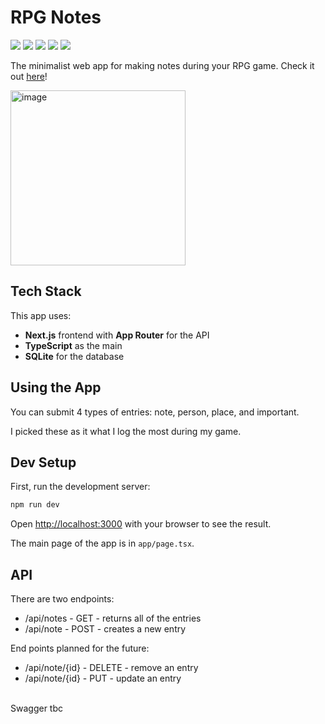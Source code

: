 # RPG Notes
<p>
  <a href="https://github.com/serenainzani/rpg-notes-app/commits/main/"><img src="https://img.shields.io/github/last-commit/serenainzani/rpg-notes-app" /></a>
  <a href="https://rpg-notes-app.vercel.app/"><img src="https://img.shields.io/website?url=https%3A%2F%2Frpg-notes-app.vercel.app%2F" /></a>
  <img src="https://img.shields.io/github/languages/top/serenainzani/rpg-notes-app" />
  <a href="https://github.com/serenainzani/rpg-notes-app/issues"><img src="https://img.shields.io/github/issues/serenainzani/rpg-notes-app" /></a>
  <a href="https://www.gnu.org/licenses/gpl-3.0.en.html"><img src="https://img.shields.io/badge/license-GPLv3-orange" /></a>
  
</p>

The minimalist web app for making notes during your RPG game. Check it out [here](https://rpg-notes-app.vercel.app/)!

<img width="280" alt="image" src="https://github.com/user-attachments/assets/28eb2a85-0065-44d2-9b1a-695b7f602d43" />


## Tech Stack
This app uses:
- **Next.js** frontend with **App Router** for the API
- **TypeScript** as the main
- **SQLite** for the database

## Using the App
You can submit 4 types of entries: note, person, place, and important.

I picked these as it what I log the most during my game.

## Dev Setup

First, run the development server:

```bash
npm run dev
```

Open [http://localhost:3000](http://localhost:3000) with your browser to see the result.

The main page of the app is in `app/page.tsx`. 

## API

There are two endpoints:
- /api/notes - GET - returns all of the entries
- /api/note - POST - creates a new entry

End points planned for the future:
- /api/note/{id} - DELETE - remove an entry
- /api/note/{id} - PUT - update an entry

<br />Swagger tbc
